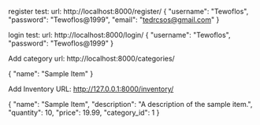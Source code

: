 register test:
url: http://localhost:8000/register/
{
  "username": "Tewoflos",
  "password": "Tewoflos@1999",
  "email": "tedrcsos@gmail.com"
}


login test:
url: http://localhost:8000/login/
{
  "username": "Tewoflos",
  "password": "Tewoflos@1999"
}


Add category
url: http://localhost:8000/categories/

{
  "name": "Sample Item"
}

Add Inventory
URL: http://127.0.0.1:8000/inventory/

{
  "name": "Sample Item",
  "description": "A description of the sample item.",
  "quantity": 10,
  "price": 19.99,
  "category_id": 1
}